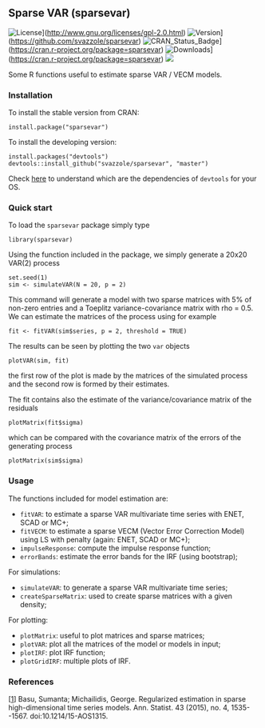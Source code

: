## Sparse VAR (sparsevar)
![License](http://img.shields.io/badge/license-GPL%20%28%3E=%202%29-brightgreen.svg?style=flat)](http://www.gnu.org/licenses/gpl-2.0.html)
![Version](https://img.shields.io/badge/version-0.0.10-oran.svg)](https://github.com/svazzole/sparsevar)
![CRAN_Status_Badge](http://www.r-pkg.org/badges/version/sparsevar)](https://cran.r-project.org/package=sparsevar)
![Downloads](http://cranlogs.r-pkg.org/badges/sparsevar)](https://cran.r-project.org/package=sparsevar)
![](http://cranlogs.r-pkg.org/badges/grand-total/sparsevar?color=brightgreen)

Some R functions useful to estimate sparse VAR / VECM models.

### Installation

To install the stable version from CRAN:
```{r}
install.package("sparsevar")
```

To install the developing version:
```{r}
install.packages("devtools")
devtools::install_github("svazzole/sparsevar", "master")
```
Check [here](https://www.rstudio.com/products/rpackages/devtools/) to understand which are the dependencies of `devtools` for your OS.

### Quick start

To load the `sparsevar` package simply type
```{r}
library(sparsevar)
```

Using the function included in the package, we simply generate a 20x20 VAR(2) process
```{r}
set.seed(1)
sim <- simulateVAR(N = 20, p = 2)
```
This command will generate a model with two sparse matrices with 5% of non-zero entries and a Toeplitz variance-covariance matrix with rho = 0.5.
We can estimate the matrices of the process using for example
```{r}
fit <- fitVAR(sim$series, p = 2, threshold = TRUE)
```

The results can be seen by plotting the two `var` objects
```{r}
plotVAR(sim, fit)
```
the first row of the plot is made by the matrices of the simulated process and the second row is formed by their estimates.

The fit contains also the estimate of the variance/covariance matrix of the residuals
```{r}
plotMatrix(fit$sigma)
```

which can be compared with the covariance matrix of the errors of the generating process
```{r}
plotMatrix(sim$sigma)
```

### Usage

The functions included for model estimation are:

- `fitVAR`: to estimate a sparse VAR multivariate time series with ENET, SCAD or MC+;
- `fitVECM`: to estimate a sparse VECM (Vector Error Correction Model) using LS with penalty (again: ENET, SCAD or MC+);
- `impulseResponse`: compute the impulse response function;
- `errorBands`: estimate the error bands for the IRF (using bootstrap);

For simulations:

- `simulateVAR`: to generate a sparse VAR multivariate time series;
- `createSparseMatrix`: used to create sparse matrices with a given density;

For plotting:

- `plotMatrix`: useful to plot matrices and sparse matrices;
- `plotVAR`: plot all the matrices of the model or models in input;
- `plotIRF`: plot IRF function;
- `plotGridIRF`: multiple plots of IRF.

### References
[[1](http://projecteuclid.org/euclid.aos/1434546214)] Basu, Sumanta; Michailidis, George. Regularized estimation in sparse high-dimensional time series models. Ann. Statist. 43 (2015), no. 4, 1535--1567. doi:10.1214/15-AOS1315.
